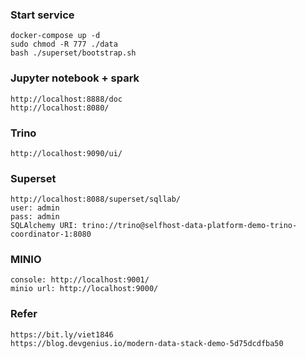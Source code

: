 ### Start service

```
docker-compose up -d
sudo chmod -R 777 ./data
bash ./superset/bootstrap.sh
```

### Jupyter notebook + spark

```
http://localhost:8888/doc
http://localhost:8080/
```

### Trino

```
http://localhost:9090/ui/
```

### Superset

```
http://localhost:8088/superset/sqllab/
user: admin
pass: admin
SQLAlchemy URI: trino://trino@selfhost-data-platform-demo-trino-coordinator-1:8080
```

### MINIO

```
console: http://localhost:9001/
minio url: http://localhost:9000/
```

### Refer

```
https://bit.ly/viet1846
https://blog.devgenius.io/modern-data-stack-demo-5d75dcdfba50
```
